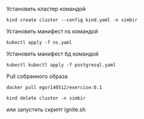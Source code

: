 Установить кластер командой
```shell
kind create cluster --config kind.yaml -n simbir
```
Установить манифест ns командой
```shell
kubectl apply -f ns.yaml
```
[//]: # (// todo не сделал ns для бд)
Установить манифест бд командой
```shell
kubectl kubectl apply -f postgresql.yaml
```
Pull собранного образа
```shell
docker pull egor140512/exercise:0.1
```
```shell
kind delete cluster -n simbir
```
или запустить скрипт ignite.sh